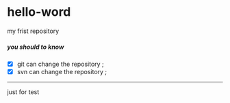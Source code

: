# hello-word
my frist repository

##### you should to know 
- [x] git can change the repository ;
- [x] svn can change the repository ;
 
 *** 
 just for test
